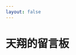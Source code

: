 ```yaml
---
layout: false
---
```

<!doctype html>
<html lang="zh-CN">

<head>
    <meta charset="utf-8">
    <meta http-equiv="X-UA-Compatible" content="IE=edge">
    <link rel="mask-icon" href="/assets/images/favicon.png" color="#0078E7">
    <link rel="stylesheet" type="text/css" href="https://s-cd-1806-tnxg-oss-cdn.oss.dogecdn.com/npm/tnxg-resource@latest/css/blog_twikoo_board.css" />
    <title>天翔的留言板 | 天翔的博客</title>
</head>

<body>
    <div class="page">
        <div class="bg"></div>
        <div class="container result">
            <h1 class="title">天翔的留言板</h1>
            <div class>
                <div class="info">
                    <div id="tcomment"></div>
                    <script src="https://s-cd-1806-tnxg-oss-cdn.oss.dogecdn.com/npm/twikoo@1.5.11/dist/twikoo.min.js"></script>
                    <script>
                        twikoo.init({
                            envId: 'https://api.twikoo.prts.top',
                            el: '#tcomment',
                        })
                    </script>
                </div>
            </div>
        </div>
    </div>
</body>

</html>
